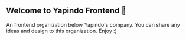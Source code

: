 ## Welcome to Yapindo Frontend 👋

An frontend organization below Yapindo's company. You can share any ideas and design to this organization. Enjoy :)

